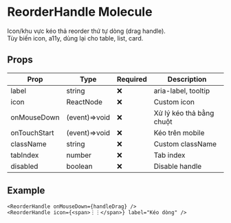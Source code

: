 # ReorderHandle Molecule

Icon/khu vực kéo thả reorder thứ tự dòng (drag handle).  
Tùy biến icon, a11y, dùng lại cho table, list, card.

## Props

| Prop         | Type              | Required | Description                       |
|--------------|-------------------|----------|-----------------------------------|
| label        | string            | ❌       | aria-label, tooltip               |
| icon         | ReactNode         | ❌       | Custom icon                       |
| onMouseDown  | (event)=>void     | ❌       | Xử lý kéo thả bằng chuột          |
| onTouchStart | (event)=>void     | ❌       | Kéo trên mobile                   |
| className    | string            | ❌       | Custom className                  |
| tabIndex     | number            | ❌       | Tab index                         |
| disabled     | boolean           | ❌       | Disable handle                    |

## Example

```tsx
<ReorderHandle onMouseDown={handleDrag} />
<ReorderHandle icon={<span>⋮⋮</span>} label="Kéo dòng" />
